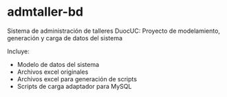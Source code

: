 # admtaller-bd
Sistema de administración de talleres DuocUC: Proyecto de modelamiento, generación y carga de datos del sistema

Incluye:
- Modelo de datos del sistema
- Archivos excel originales
- Archivos excel para generación de scripts
- Scripts de carga adaptador para MySQL
